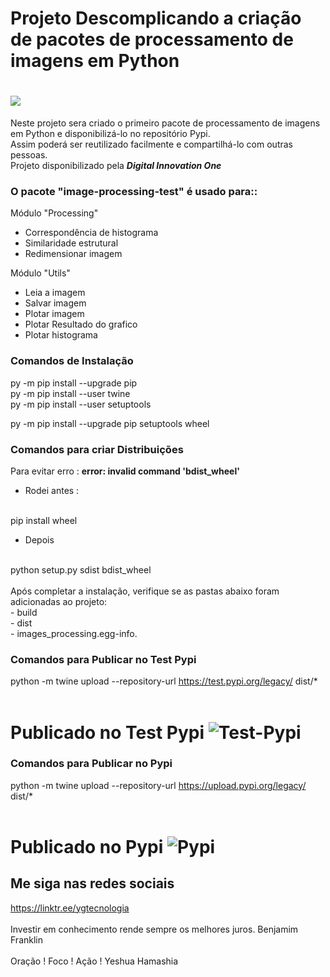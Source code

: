 # Projeto Descomplicando a criação de pacotes de processamento de imagens em Python

<h1>
    <img src="https://i.ibb.co/4fxm5bL/Descomplicando-a-cria-o-de-pacotes-de-processamento-de-imagens-em-Python.jpg" border="0">
</h1>

Neste projeto sera criado o primeiro pacote de processamento de imagens em Python e disponibilizá-lo no repositório Pypi. 
 <br>
Assim  poderá ser reutilizado facilmente e compartilhá-lo com outras pessoas. 
<br>
Projeto disponibilizado pela ***Digital Innovation One*** 

### O pacote "image-processing-test" é usado para::

Módulo "Processing" <br>
- Correspondência de histograma<br>
- Similaridade estrutural<br>
- Redimensionar imagem<br>

Módulo "Utils" <br>
- Leia a imagem<br>
- Salvar imagem<br>
- Plotar imagem<br>
- Plotar Resultado do grafico<br>
- Plotar histograma<br>

### Comandos de Instalação 

py -m pip install --upgrade pip<br>
py -m pip install --user twine<br>
py -m pip install --user setuptools<br>

py -m pip install --upgrade pip setuptools wheel

### Comandos para criar Distribuições

Para evitar erro : <b>error: invalid command 'bdist_wheel'</b>
<br>
- Rodei antes : 
<br>
pip install wheel
<br>

- Depois 
<br>
python setup.py sdist bdist_wheel 
<br>
<br>
Após completar a instalação, verifique se as pastas abaixo foram adicionadas ao projeto:<br>
- build<br>
- dist<br>
- images_processing.egg-info.<br>
  
### Comandos para Publicar no Test Pypi

python -m twine upload --repository-url https://test.pypi.org/legacy/ dist/*
<br>
<br>
<h1>Publicado no Test Pypi
  <img src="https://i.ibb.co/8Y5Sd15/Test-Pypi.jpg" alt="Test-Pypi" border="0">
</h1>

### Comandos para Publicar no Pypi

python -m twine upload --repository-url https://upload.pypi.org/legacy/ dist/*
<br>
<br>
<h1>Publicado no Pypi
  <img src="https://i.ibb.co/YQn3PKR/Pypi.jpg" alt="Pypi" border="0">
</h1>


## Me siga nas redes sociais

https://linktr.ee/ygtecnologia 
<br>
<br> 
Investir em conhecimento rende sempre os melhores juros. Benjamim Franklin
<br>
<br> 
Oração ! Foco ! Ação ! Yeshua Hamashia